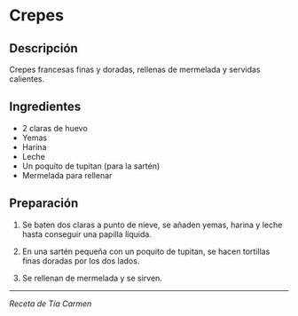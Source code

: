 # Crepes

## Descripción
Crepes francesas finas y doradas, rellenas de mermelada y servidas calientes.

## Ingredientes
- 2 claras de huevo
- Yemas
- Harina
- Leche
- Un poquito de tupitan (para la sartén)
- Mermelada para rellenar

## Preparación

1. Se baten dos claras a punto de nieve, se añaden yemas, harina y leche hasta conseguir una papilla líquida.

2. En una sartén pequeña con un poquito de tupitan, se hacen tortillas finas doradas por los dos lados.

3. Se rellenan de mermelada y se sirven.

---
*Receta de Tía Carmen*